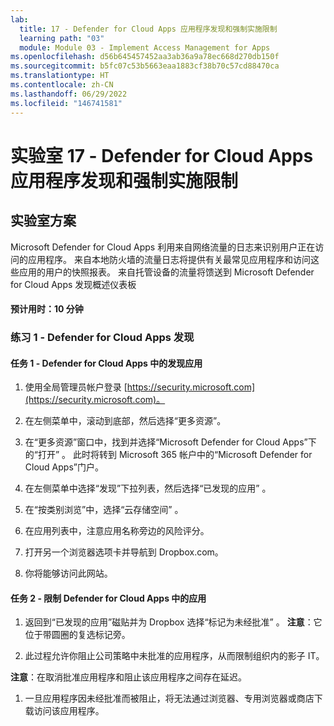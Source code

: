 ```yaml
---
lab:
  title: 17 - Defender for Cloud Apps 应用程序发现和强制实施限制
  learning path: "03"
  module: Module 03 - Implement Access Management for Apps
ms.openlocfilehash: d56b645457452aa3ab36a9a78ec668d270db150f
ms.sourcegitcommit: b5fc07c53b5663eaa1883cf38b70c57cd88470ca
ms.translationtype: HT
ms.contentlocale: zh-CN
ms.lasthandoff: 06/29/2022
ms.locfileid: "146741581"
---
```

# <a name="lab-17---defender-for-cloud-apps-application-discovery-and-enforcing-restrictions"></a>实验室 17 - Defender for Cloud Apps 应用程序发现和强制实施限制

## <a name="lab-scenario"></a>实验室方案

Microsoft Defender for Cloud Apps 利用来自网络流量的日志来识别用户正在访问的应用程序。  来自本地防火墙的流量日志将提供有关最常见应用程序和访问这些应用的用户的快照报表。  来自托管设备的流量将馈送到 Microsoft Defender for Cloud Apps 发现概述仪表板

#### <a name="estimated-time-10-minutes"></a>预计用时：10 分钟

### <a name="exercise-1---defender-for-cloud-apps-discovery"></a>练习 1 - Defender for Cloud Apps 发现

#### <a name="task-1---discovery-apps-in-defender-for-cloud-apps"></a>任务 1 - Defender for Cloud Apps 中的发现应用

1. 使用全局管理员帐户登录 [https://security.microsoft.com](https://security.microsoft.com)。

1. 在左侧菜单中，滚动到底部，然后选择“更多资源”。

1. 在“更多资源”窗口中，找到并选择“Microsoft Defender for Cloud Apps”下的“打开”  。  此时将转到 Microsoft 365 帐户中的“Microsoft Defender for Cloud Apps”门户。

1. 在左侧菜单中选择“发现”下拉列表，然后选择“已发现的应用” 。

1. 在“按类别浏览”中，选择“云存储空间” 。

1. 在应用列表中，注意应用名称旁边的风险评分。  

1. 打开另一个浏览器选项卡并导航到 Dropbox.com。

1. 你将能够访问此网站。


#### <a name="task-2---restrict-apps-in-defender-for-cloud-apps"></a>任务 2 - 限制 Defender for Cloud Apps 中的应用

1. 返回到“已发现的应用”磁贴并为 Dropbox 选择“标记为未经批准” 。  **注意**：它位于带圆圈的复选标记旁。

1. 此过程允许你阻止公司策略中未批准的应用程序，从而限制组织内的影子 IT。

**注意**：在取消批准应用程序和阻止该应用程序之间存在延迟。

1. 一旦应用程序因未经批准而被阻止，将无法通过浏览器、专用浏览器或商店下载访问该应用程序。



